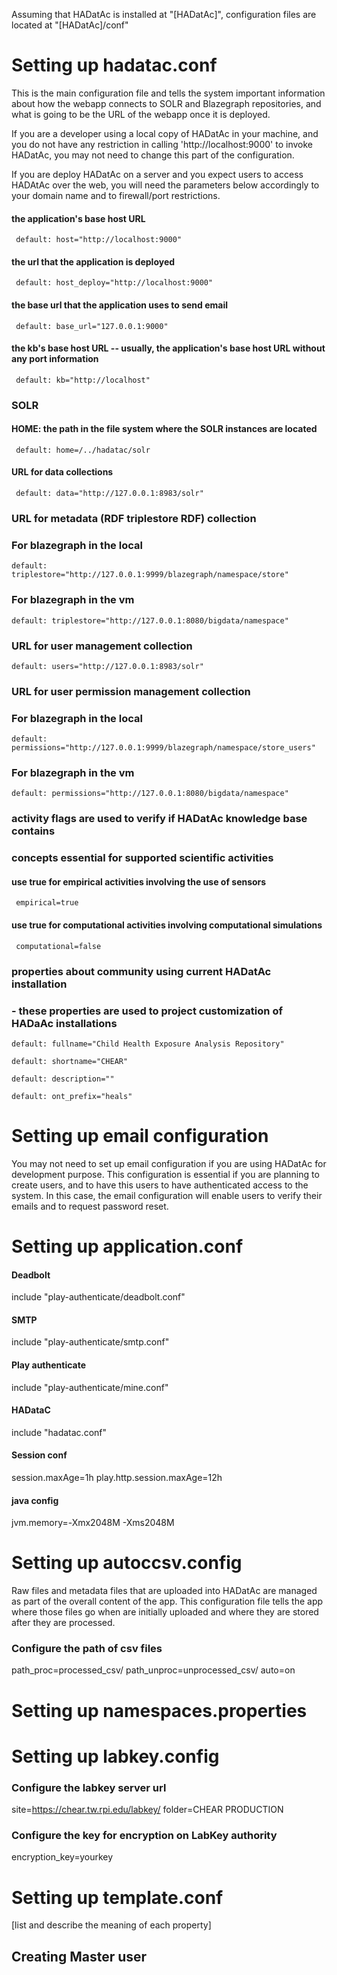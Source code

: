 Assuming that HADatAc is installed at "[HADatAc]", configuration files are located at "[HADatAc]/conf"

# Setting up hadatac.conf

This is the main configuration file and tells the system important information about how the webapp connects to SOLR and Blazegraph repositories, and what is going to be the URL of the webapp once it is deployed.

If you are a developer using a local copy of HADatAc in your machine, and you do not have any restriction in calling 'http://localhost:9000' to invoke HADatAc, you may not need to change this part of the configuration. 

If you are deploy HADatAc on a server and you expect users to access HADAtAc over the web, you will need the parameters below accordingly to your domain name and to firewall/port restrictions.
	  
#### the application's base host URL
     default: host="http://localhost:9000"
		
#### the url that the application is deployed
     default: host_deploy="http://localhost:9000"
		
#### the base url that the application uses to send email
     default: base_url="127.0.0.1:9000"
		
#### the kb's base host URL -- usually, the application's base host URL without any port information
     default: kb="http://localhost"

### SOLR
    
#### HOME: the path in the file system where the SOLR instances are located
     default: home=/../hadatac/solr

#### URL for data collections
     default: data="http://127.0.0.1:8983/solr"
        
### URL for metadata (RDF triplestore RDF) collection
### For blazegraph in the local
    default: triplestore="http://127.0.0.1:9999/blazegraph/namespace/store"
### For blazegraph in the vm
    default: triplestore="http://127.0.0.1:8080/bigdata/namespace"
	    
### URL for user management collection
    default: users="http://127.0.0.1:8983/solr"

### URL for user permission management collection
### For blazegraph in the local
    default: permissions="http://127.0.0.1:9999/blazegraph/namespace/store_users"
### For blazegraph in the vm
    default: permissions="http://127.0.0.1:8080/bigdata/namespace"

### activity flags are used to verify if HADatAc knowledge base contains 
### concepts essential for supported scientific activities 

#### use true for empirical activities involving the use of sensors
     empirical=true

#### use true for computational activities involving computational simulations
     computational=false

### properties about community using current HADatAc installation
###  - these properties are used to project customization of HADaAc installations
       
    default: fullname="Child Health Exposure Analysis Repository"
       
    default: shortname="CHEAR"
       
    default: description=""
	   
    default: ont_prefix="heals"

# Setting up email configuration

You may not need to set up email configuration if you are using HADatAc for development purpose. This configuration is essential if you are planning to create users, and to have this users to have authenticated access to the system. In this case, the email configuration will enable users to verify their emails and to request password reset.

# Setting up application.conf

#### Deadbolt
 include "play-authenticate/deadbolt.conf"

#### SMTP
 include "play-authenticate/smtp.conf"

#### Play authenticate
 include "play-authenticate/mine.conf"

#### HADataC 
 include "hadatac.conf"

#### Session conf
 session.maxAge=1h
 play.http.session.maxAge=12h

#### java config
 jvm.memory=-Xmx2048M -Xms2048M

# Setting up autoccsv.config

Raw files and metadata files that are uploaded into HADatAc are managed as part of the overall content of the app. This configuration file tells the app where those files go when are initially uploaded and where they are stored after they are processed.

### Configure the path of csv files
 path_proc=processed_csv/
 path_unproc=unprocessed_csv/
 auto=on

# Setting up namespaces.properties

# Setting up labkey.config

### Configure the labkey server url
 site=https://chear.tw.rpi.edu/labkey/
 folder=CHEAR PRODUCTION

### Configure the key for encryption on LabKey authority
 encryption_key=yourkey

# Setting up template.conf

[list and describe the meaning of each property]

## Creating Master user